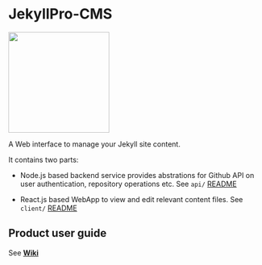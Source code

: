# JekyllPro-CMS

<img src="https://wiredcraft.github.io/jekyllpro-cms/assets/logo.svg"  width="200" />

A Web interface to manage your Jekyll site content.

It contains two parts:

- Node.js based backend service provides abstrations for Github API on user authentication, repository operations etc.
  See `api/` [README](api/README.md)

- React.js based WebApp to view and edit relevant content files.
  See `client/` [README](client/README.md)

## Product user guide

See [**Wiki**](https://github.com/Wiredcraft/jekyllpro-cms/wiki)